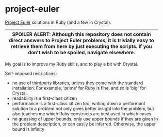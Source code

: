 # project-euler
[Project Euler](https://projecteuler.net) solutions in Ruby (and a few in Crystal).

| SPOILER ALERT: Although this repository does not contain direct answers to Project Euler problems, it is trivially easy to retrieve them from here by just executing the scripts. If you don't wish to be spoiled, navigate elsewhere. |
| --- |

My goal is to improve my Ruby skills, and to play a bit with Crystal.

Self-imposed restrictions:
* no use of thirdparty libraries, unless they come with the standard installation. For example, 'prime' for Ruby is fine, and so is 'big' for Crystal.
* readability is a first-class citizen
* performance is a first-class citizen too; writing down a performant solution to a problem not only gives better insight into the problem, but also teaches me which Ruby constructs are best used in which cases
* no guessing of upper bounds, only use upper bounds if they are given in the problem description, or can easily be inferred. Otherwise, the upper bound is infinity
